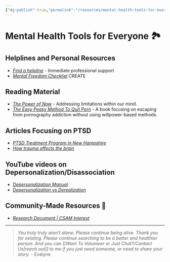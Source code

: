 ```yaml
---
{"dg-publish":true,"permalink":"/resources/mental-health-tools-for-everyone/"}
---
```


# Mental Health Tools for Everyone 🏞️

## Helplines and Personal Resources 

- *[Find a helpline](https://findahelpline.com/)* - Immediate professional support
- *[Mental Freedom Checklist]()* CREATE
## Reading Material 

- *[The Power of Now](https://mega.nz/folder/wocxDb4R#PcNbRQnDScF7GOX0Gc70IQ)* - Addressing limitations within our mind.
- *[The Easy Peasy Method To Quit Porn](https://easypeasymethod.org/)* - A book focusing on escaping from pornography addiction without using willpower-based methods.
## Articles Focusing on PTSD 

- *[PTSD Treatment Program in New Hampshire](https://www.graniterecoverycenters.com/treatment-program/mental-health/ptsd/)* 
- *[How trauma affects the brain](https://definingwellness.com/resources/how-trauma-affects-the-brain/)* 
## YouTube videos on Depersonalization/Disassociation 

- *[Depersonalization Manual](https://www.youtube.com/@Dpmanual/videos)*
- *[Depersonalization vs Derealization](https://www.youtube.com/watch?v=_1GCjggflEU)* 
## Community-Made Resources 🌺

- *[Research Document | CSAM Interest](https://docs.google.com/document/d/1rG55DREKX1_cYeTMIN0fQ3xG75rERbARa_x5zOdlUA8/edit?usp=sharing)* 

---

> *You truly truly aren't alone. Please continue being alive. Thank you for existing. Please continue searching to be a better and healthier person. And you can [[Want To Volunteer or Just Chat?/Contact Us\|reach out]] to me if you just need someone, or need to share your story.* - Evalyne